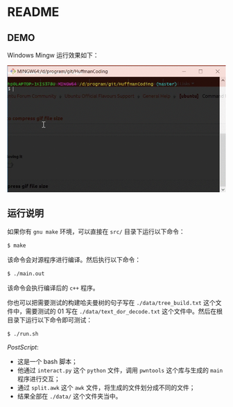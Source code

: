 # README

## DEMO

Windows Mingw 运行效果如下：

![demo](./demo.gif)

## 运行说明

如果你有 `gnu make` 环境，可以直接在 `src/` 目录下运行以下命令：

```bash
$ make
```

该命令会对源程序进行编译。然后执行以下命令：

```bash
$ ./main.out
```

该命令会执行编译后的 `c++` 程序。


你也可以把需要测试的构建哈夫曼树的句子写在 `./data/tree_build.txt` 这个文件中，需要测试的 01 写在 `./data/text_dor_decode.txt` 这个文件中。然后在根目录下运行以下命令即可测试：

```bash
$ ./run.sh
```

*PostScript*: 

- 这是一个 bash 脚本；
- 他通过 `interact.py` 这个 `python` 文件，调用 `pwntools` 这个库与生成的 `main` 程序进行交互；
- 通过 `split.awk` 这个 `awk` 文件，将生成的文件划分成不同的文件；
- 结果全部在 `./data/` 这个文件夹当中。
